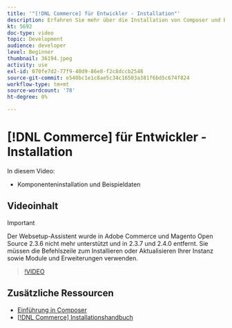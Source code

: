 ```yaml
---
title: '"[!DNL Commerce] für Entwickler - Installation"'
description: Erfahren Sie mehr über die Installation von Composer und Beispieldaten.
kt: 5692
doc-type: video
topic: Development
audience: developer
level: Beginner
thumbnail: 36194.jpeg
activity: use
exl-id: 070fe7d2-77f9-40d9-86e8-f2c8dccb2548
source-git-commit: e540bc1e1c8ae5c34c16503a381f6bd5c674f824
workflow-type: tm+mt
source-wordcount: '78'
ht-degree: 0%

---
```


# [!DNL Commerce] für Entwickler - Installation

In diesem Video:

- Komponenteninstallation und Beispieldaten

## Videoinhalt

>[!IMPORTANT]
>
>Der Websetup-Assistent wurde in Adobe Commerce und Magento Open Source 2.3.6 nicht mehr unterstützt und in 2.3.7 und 2.4.0 entfernt. Sie müssen die Befehlszeile zum Installieren oder Aktualisieren Ihrer Instanz sowie Module und Erweiterungen verwenden.

>[!VIDEO](https://video.tv.adobe.com/v/36194?quality=12&learn=on)

## Zusätzliche Ressourcen

- [Einführung in Composer](https://devdocs.magento.com/guides/v2.4/extension-dev-guide/intro/intro-composer.html)
- [[!DNL Commerce] Installationshandbuch](https://devdocs.magento.com/guides/v2.4/install-gde/install-flow-diagram.html)
